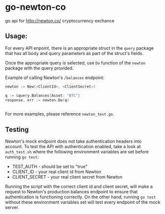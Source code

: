 # go-newton-co
go api for http://newton.co/ cryptocurrency exchance 


## Usage:

For every API enpoint, there is an appropriate struct in the `query` package
that has all body and query parameters as part of the struct's fields.

Once the appropriate query is selected, use `Do` function of the `newton` package with
the query provided.

Example of calling Newton's `/balances` endpoint:

```go
newton := New(<ClientId>, <ClientSecret>)

q := &query.Balances{Asset: "BTC"}
response, err := newton.Do(q)
  
```

For more examples, please reference `newton_test.go`. 

## Testing

Newton's mock endpoint does not take authentication headers into account. To test the API with authentication enabled,
take a look at `auth_test.sh` where the following environment variables are set before running `go test`:
- TEST_AUTH - should be set to "true"
- CLIENT_ID - your real client id from Newton
- CLIENT_SECRET - your real client secret from Newton

Running the script with the correct client id and client secret, will make
a request to Newton's production balances endpoint to ensure that authentication is functioning correctly.
On the other hand, running `go test` without these environment variables set will test every endpoint of the mock server.
